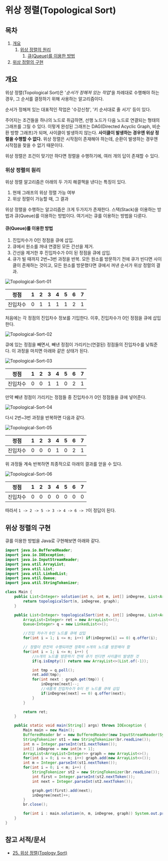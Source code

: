 # 위상 정렬(Topological Sort)

## 목차

1. [개요](#개요)
   1. [위상 정렬의 원리](#위상-정렬의-원리)
      1. [큐(Queue)를 이용한 방법](#큐queue를-이용한-방법)
2. [위상 정렬의 구현](#위상-정렬의-구현)

## 개요

위상 정렬(Topological Sort)은 '_순서가 정해져 있는 작업_'을 차례대로 수행해야 하는 경우, 그 순서를 결정하기 위해 사용하는 알고리즘이다.

순서가 정해져 있는 대표적인 작업은 '수강신청', '키 순서대로 줄 서기' 등이 있다.

주어지는 조건들을 하나의 노드로 취급하면, 선행 노드가 다음 노드로 연결되는 형태의 그래프를 그릴 수 있다. 이렇게 완성된 그래프는 DAG(Directed Acyclic Graph, 비순환 방향 그래프)가 되며, 사이클이 발생하지 않는다. **사이클이 발생하는 경우엔 위상 정렬을 수행할 수 없다.** 위상 정렬은 시작점이 존재해야 하는데, 순환이 발생하는 경우엔 시작점을 찾을 수 없기 때문이다.

위상 정렬은 조건이 맞기만 하다면 정렬을 수행하기에, 여러 개의 답이 존재할 수 있다.

### 위상 정렬의 원리

위상 정렬 알고리즘은 아래의 두 가지 해결책을 낸다는 특징이 있다.

1. 현재 그래프의 위상 정렬 가능 여부
2. 위상 정렬이 가능할 때, 그 결과

위상 정렬을 수행하는 알고리즘은 크게 두가지가 존재한다. 스택(Stack)을 이용하는 방법과 큐(Queue)를 이용하는 방법이다. 여기서는 큐를 이용하는 방법을 다룬다.

#### 큐(Queue)를 이용한 방법

1. 진입차수가 0인 정점을 큐에 삽입.
2. 큐에서 원소를 꺼내 연결된 모든 간선을 제거.
3. 간선을 제거한 후 진입차수가 0이 된 정점을 큐에 삽입.
4. 큐가 빌 때까지 2번~3번 과정을 반복. 모든 원소를 방문하기 전에 큐가 빈다면 사이클이 존재하는 것이고, 모든 원소를 방문했다면 큐에서 꺼낸 순서가 위상 정렬의 결과.

![Topological-Sort-01](./images/Topological-Sort-01.png)

|   정점   |  1  |  2  |  3  |  4  |  5  |  6  |  7  |
| :------: | :-: | :-: | :-: | :-: | :-: | :-: | :-: |
| 진입차수 |  0  |  1  |  1  |  1  |  1  |  2  |  1  |

처음에는 각 정점의 진입차수 정보를 기입한다. 이후, 진입차수가 0인 정점을 큐에 삽입한다.

![Topological-Sort-02](./images/Topological-Sort-02.png)

큐에 있는 정점을 빼면서, 빼낸 정점이 가리키는(연결된) 정점들의 진입차수를 낮춰준다. 이 과정을 마치면 아래와 같은 상태가 된다.

![Topological-Sort-03](./images/Topological-Sort-03.png)

|   정점   |  1  |  2  |  3  |  4  |  5  |  6  |  7  |
| :------: | :-: | :-: | :-: | :-: | :-: | :-: | :-: |
| 진입차수 |  0  |  0  |  1  |  1  |  0  |  2  |  1  |

만약 빼낸 정점이 가리키는 정점들 중 진입차수가 0인 정점들을 큐에 넣어준다.

![Topological-Sort-04](./images/Topological-Sort-04.png)

다시 2번~3번 과정을 반복하면 다음과 같다.

![Topological-Sort-05](./images/Topological-Sort-05.png)

|   정점   |  1  |  2  |  3  |  4  |  5  |  6  |  7  |
| :------: | :-: | :-: | :-: | :-: | :-: | :-: | :-: |
| 진입차수 |  0  |  0  |  0  |  1  |  0  |  2  |  1  |

위 과정들 계속 반복하면 최종적으로 아래의 결과를 얻을 수 있다.

![Topological-Sort-06](./images/Topological-Sort-06.png)

|   정점   |  1  |  2  |  3  |  4  |  5  |  6  |  7  |
| :------: | :-: | :-: | :-: | :-: | :-: | :-: | :-: |
| 진입차수 |  0  |  0  |  0  |  0  |  0  |  0  |  0  |

따라서 `1 -> 2 -> 5 -> 3 -> 4 -> 6 -> 7`이 정답이 된다.

## 위상 정렬의 구현

큐를 이용한 방법을 Java로 구현해보면 아래와 같다.

```java
import java.io.BufferedReader;
import java.io.IOException;
import java.io.InputStreamReader;
import java.util.ArrayList;
import java.util.List;
import java.util.LinkedList;
import java.util.Queue;
import java.util.StringTokenizer;

class Main {
    public List<Integer> solution(int n, int m, int[] inDegree, List<ArrayList<Integer>> graph) {
        return topologicalSort(n, inDegree, graph);
    }

    public List<Integer> topologicalSort(int n, int[] inDegree, List<ArrayList<Integer>> graph) {
        ArrayList<Integer> ret = new ArrayList<>();
        Queue<Integer> q = new LinkedList<>();

        //진입 차수가 0인 노드를 큐에 삽입
        for(int i = 1; i <= n; i++) if(inDegree[i] == 0) q.offer(i);

        // 정렬이 완전히 수행되려면 정확히 n개의 노드를 방문해야 함
        for(int i = 1; i <= n; i++) {
            //n개의 노드를 방문하기 전에 큐가 빈다면 사이클이 발생한 것
            if(q.isEmpty()) return new ArrayList<>(List.of(-1));

            int tmp = q.poll();
            ret.add(tmp);
            for(int next : graph.get(tmp)) {
                inDegree[next]--;
                //새롭게 진입차수가 0이 된 노드를 큐에 삽입
                if(inDegree[next] == 0) q.offer(next);
            }
        }

        return ret;
    }

    public static void main(String[] args) throws IOException {
        Main main = new Main();
        BufferedReader br = new BufferedReader(new InputStreamReader(System.in));
        StringTokenizer st1 = new StringTokenizer(br.readLine());
        int n = Integer.parseInt(st1.nextToken());
        int[] inDegree = new int[n + 1];
        ArrayList<ArrayList<Integer>> graph = new ArrayList<>();
        for(int i = 0; i <= n; i++) graph.add(new ArrayList<>());
        int m = Integer.parseInt(st1.nextToken());
        for(int i = 0; i < m; i++) {
            StringTokenizer st2 = new StringTokenizer(br.readLine());
            int first = Integer.parseInt(st2.nextToken());
            int next = Integer.parseInt(st2.nextToken());

            graph.get(first).add(next);
            inDegree[next]++;
        }
        br.close();

        for(int i : main.solution(n, m, inDegree, graph)) System.out.print(i + " ");
    }
}

```

## 참고 서적/문서

- [25. 위상 정렬(Toplogy Sort)](https://blog.naver.com/ndb796/221236874984)
